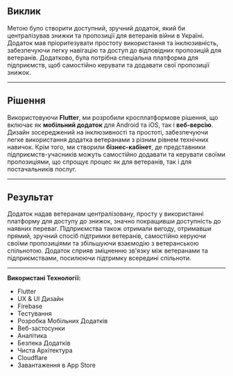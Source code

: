 ## **Виклик**
Метою було створити доступний, зручний додаток, який би централізував знижки та пропозиції для ветеранів війни в Україні. Додаток мав пріоритезувати простоту використання та інклюзивність, забезпечуючи легку навігацію та доступ до відповідних пропозицій для ветеранів. Додатково, була потрібна спеціальна платформа для підприємств, щоб самостійно керувати та додавати свої пропозиції знижок.

---

## **Рішення**
Використовуючи **Flutter**, ми розробили кросплатформове рішення, що включає як **мобільний додаток** для Android та iOS, так і **веб-версію**. Дизайн зосереджений на інклюзивності та простоті, забезпечуючи легке використання додатка ветеранами з різним рівнем технічних навичок. Крім того, ми створили **бізнес-кабінет**, де представники підприємств-учасників можуть самостійно додавати та керувати своїми пропозиціями, що спрощує процес як для ветеранів, так і для постачальників послуг.

---

## **Результат**
Додаток надав ветеранам централізовану, просту у використанні платформу для доступу до знижок, значно покращивши доступність до наявних переваг. Підприємства також отримали вигоду, отримавши прямий, зручний спосіб підтримки ветеранів, самостійно керуючи своїми пропозиціями та збільшуючи взаємодію з ветеранською спільнотою. Додаток сприяв зміцненню зв'язку між ветеранами та підприємствами, посилюючи підтримку всередині спільноти.

---

**Використані Технології:**
- Flutter
- UX & UI Дизайн
- Firebase
- Тестування
- Розробка Мобільних Додатків
- Веб-застосунки
- Аналітика
- Безпека Додатків
- Чиста Архітектура
- Cloudflare
- Завантаження в App Store